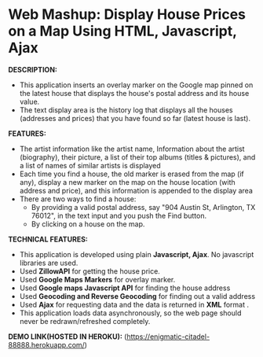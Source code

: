 # Web Mashup: Display House Prices on a Map Using HTML, Javascript, Ajax

**DESCRIPTION:** 
  - This application inserts an overlay marker on the Google map pinned on the latest house that displays the house's postal address and its house value.
  - The text display area is the history log that displays all the houses (addresses and prices) that you have found so far (latest house is last).
  
**FEATURES:**
  - The artist information like the artist name, Information about the artist (biography), their picture, a list of their top albums (titles & pictures), and a list of names of similar artists is displayed
  - Each time you find a house, the old marker is erased from the map (if any), display a new marker on the map on the house location (with address and price), and this information is appended to the display area
  - There are two ways to find a house:
    - By providing a valid postal address, say "904 Austin St, Arlington, TX 76012", in the text input and you push the Find button.
    - By clicking on a house on the map.

**TECHNICAL FEATURES:**
   - This application is developed using plain **Javascript, Ajax**. No javascript libraries are used.
   - Used **ZillowAPI** for getting the house price.
   - Used **Google Maps Markers** for overlay marker.
   - Used **Google maps Javascript API** for finding the house address
   - Used **Geocoding and Reverse Geocoding** for finding out a valid address
   - Used **Ajax** for requesting data and the data is returned in **XML** format .
   - This application loads data asynchronously, so the web page should never be redrawn/refreshed completely.

**DEMO LINK(HOSTED IN HEROKU):**
 (https://enigmatic-citadel-88888.herokuapp.com/)
